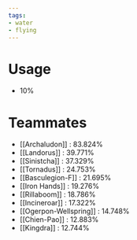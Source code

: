 ```yaml
---
tags:
- water
- flying
---
```

# Usage
- 10%
# Teammates
- [[Archaludon]] : 83.824%
- [[Landorus]] : 39.771%
- [[Sinistcha]] : 37.329%
- [[Tornadus]] : 24.753%
- [[Basculegion-F]] : 21.695%
- [[Iron Hands]] : 19.276%
- [[Rillaboom]] : 18.786%
- [[Incineroar]] : 17.322%
- [[Ogerpon-Wellspring]] : 14.748%
- [[Chien-Pao]] : 12.883%
- [[Kingdra]] : 12.744%
